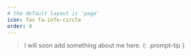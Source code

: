 ```yaml
---
# the default layout is 'page'
icon: fas fa-info-circle
order: 4
---
```


> I will soon add something about me here.
> {: .prompt-tip }
